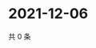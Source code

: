 # 2021-12-06

共 0 条

<!-- BEGIN WEIBO -->
<!-- 最后更新时间 Mon Dec 06 2021 17:15:22 GMT+0800 (China Standard Time) -->

<!-- END WEIBO -->

